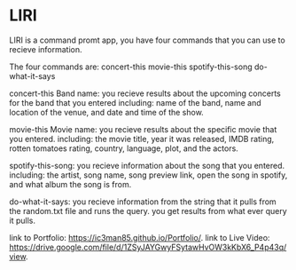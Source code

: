 # LIRI

LIRI is a command promt app, you have four commands that you can use to recieve information. 

The four commands are:
concert-this
movie-this
spotify-this-song
do-what-it-says

concert-this Band name:
you recieve results about the upcoming concerts for the band that you entered
including:
name of the band, name and location of the venue, and date and time 
of the show.

movie-this Movie name:
you recieve results about the specific movie that you entered.
including:
the movie title, year it was released, IMDB rating, rotten tomatoes rating, country, language, plot, and the actors.

spotify-this-song:
you recieve information about the song that you entered.
including:
the artist, song name, song preview link, open the song in spotify, and what album the song
is from.

do-what-it-says:
you recieve information from the string that it pulls from the random.txt file and runs 
the query. you get results from what ever query it pulls. 

link to Portfolio:  https://ic3man85.github.io/Portfolio/.
link to Live Video: https://drive.google.com/file/d/1ZSyJAYGwyFSytawHvOW3kKbX6_P4p43q/view.
